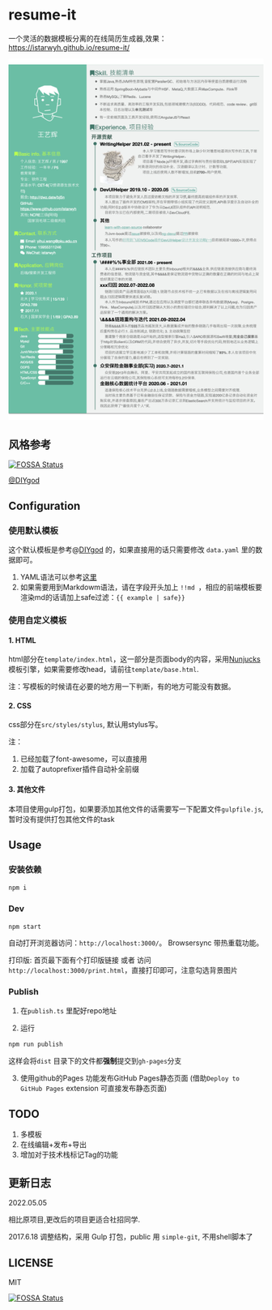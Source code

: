 resume-it
======

一个灵活的数据模板分离的在线简历生成器,效果：https://istarwyh.github.io/resume-it/

![](./resume.png)
## 风格参考
[![FOSSA Status](https://app.fossa.io/api/projects/git%2Bgithub.com%2Fxiao555%2Fresume-it.svg?type=shield)](https://app.fossa.io/projects/git%2Bgithub.com%2Fxiao555%2Fresume-it?ref=badge_shield)

[@DIYgod](http://html.love/)

## Configuration

### 使用默认模板

这个默认模板是参考@[DIYgod](http://html.love/) 的，如果直接用的话只需要修改 `data.yaml` 里的数据即可。

1. YAML语法可以参考[这里](http://www.ruanyifeng.com/blog/2016/07/yaml.html)
2. 如果需要用到Markdowm语法，请在字段开头加上 `!!md `，相应的前端模板要渲染md的话请加上safe过滤：`{{ example | safe}}`

### 使用自定义模板

#### 1. HTML
html部分在`template/index.html`，这一部分是页面body的内容，采用[Nunjucks](https://mozilla.github.io/nunjucks/)模板引擎，如果需要修改head，请前往`template/base.html`.

注：写模板的时候请在必要的地方用一下判断，有的地方可能没有数据。

#### 2. CSS

css部分在`src/styles/stylus`, 默认用stylus写。

注：
1. 已经加载了font-awesome，可以直接用
2. 加载了autoprefixer插件自动补全前缀

#### 3. 其他文件

本项目使用gulp打包，如果要添加其他文件的话需要写一下配置文件`gulpfile.js`, 暂时没有提供打包其他文件的task

## Usage

### 安装依赖

```javascript
npm i
```

### Dev

```javascript
npm start
```
自动打开浏览器访问：`http://localhost:3000/`。 Browsersync 带热重载功能。

打印版: 首页最下面有个打印版链接 或者 访问 `http://localhost:3000/print.html`，直接打印即可，注意勾选背景图片

### Publish

1. 在`publish.ts` 里配好repo地址

2. 运行
```javascript
npm run publish
```
这样会将`dist` 目录下的文件都**强制**提交到`gh-pages`分支

3. 使用github的Pages 功能发布GitHub Pages静态页面
(借助`Deploy to GitHub Pages` extension 可直接发布静态页面)

## TODO

1. 多模板
2. 在线编辑+发布+导出
3. 增加对于技术栈标记Tag的功能

## 更新日志

2022.05.05

相比原项目,更改后的项目更适合社招同学.

2017.6.18
  调整结构，采用 Gulp 打包，public 用 `simple-git`, 不用shell脚本了

## LICENSE

MIT

[![FOSSA Status](https://app.fossa.io/api/projects/git%2Bgithub.com%2Fxiao555%2Fresume-it.svg?type=large)](https://app.fossa.io/projects/git%2Bgithub.com%2Fxiao555%2Fresume-it?ref=badge_large)